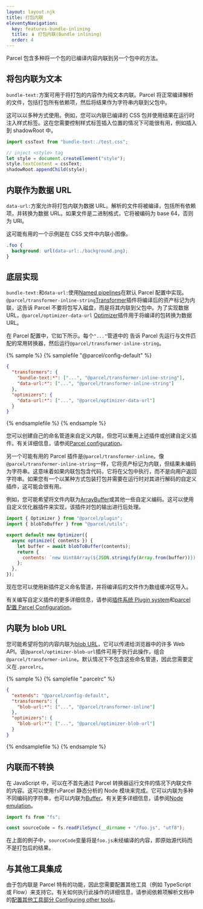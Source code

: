 ```yaml
---
layout: layout.njk
title: 打包内联
eleventyNavigation:
  key: features-bundle-inlining
  title: 🪆 打包内联(Bundle inlining)
  order: 4
---
```


Parcel 包含多种将一个包的已编译内容内联到另一个包中的方法。

## 将包内联为文本

`bundle-text:`方案可用于将打包的内容作为纯文本内联。Parcel 将正常编译解析的文件，包括打包所有依赖项，然后将结果作为字符串内联到父包中。

这可以以多种方式使用。例如，您可以内联已编译的 CSS 包并使用结果在运行时注入样式标签。这在您需要控制样式标签插入位置的情况下可能很有用，例如插入到 shadowRoot 中。

```javascript
import cssText from "bundle-text:./test.css";

// inject <style> tag
let style = document.createElement("style");
style.textContent = cssText;
shadowRoot.appendChild(style);
```

## 内联作为数据 URL

`data-url:`方案允许将打包内联为数据 URL。解析的文件将被编译，包括所有依赖项，并转换为数据 URL。如果文件是二进制格式，它将被编码为 base 64，否则为 URI。

这可能有用的一个示例是在 CSS 文件中内联小图像。

```css
.foo {
  background: url(data-url:./background.png);
}
```

## 底层实现

`bundle-text:`和`data-url:`使用[Named pipelines](/features/plugins/#named-pipelines)在默认 Parcel 配置中实现。`@parcel/transformer-inline-string`[Transformer](/plugin-system/transformer/)插件将编译后的资产标记为内联，这告诉 Parcel 不要将包写入磁盘，而是将其内联到父包中。为了实现数据 URL，`@parcel/optimizer-data-url` [Optimizer](/plugin-system/optimizer/)插件用于将编译的包转换为数据 URL。

在 Parcel 配置中，它如下所示。每个`"..."`管道中的 告诉 Parcel 先运行与文件匹配的常用转换器，然后运行`@parcel/transformer-inline-string`。

{% sample %}
{% samplefile "@parcel/config-default" %}

```json
{
  "transformers": {
    "bundle-text:*": ["...", "@parcel/transformer-inline-string"],
    "data-url:*": ["...", "@parcel/transformer-inline-string"]
  },
  "optimizers": {
    "data-url:*": ["...", "@parcel/optimizer-data-url"]
  }
}
```

{% endsamplefile %}
{% endsample %}

您可以创建自己的命名管道来自定义内联，但您可以重用上述插件或创建自定义插件。有关详细信息，请参阅[Parcel configuration](/features/plugins/)。

另一个可能有用的 Parcel 插件是`@parcel/transformer-inline`。像`@parcel/transformer-inline-string`一样，它将资产标记为内联，但结果未编码为字符串。这意味着如果内联包包含代码，它将在父包中执行，而不是向用户返回字符串。如果您有一个以某种方式包装打包并需要在运行时对其进行解码的自定义插件，这可能会很有用。

例如，您可能希望将文件内联为[ArrayBuffer](https://developer.mozilla.org/en-US/docs/Web/JavaScript/Reference/Global_Objects/ArrayBuffer)或其他一些自定义编码。这可以使用自定义优化器插件来实现，该插件对包的输出进行后处理。

```javascript
import { Optimizer } from "@parcel/plugin";
import { blobToBuffer } from "@parcel/utils";

export default new Optimizer({
  async optimize({ contents }) {
    let buffer = await blobToBuffer(contents);
    return {
      contents: `new Uint8Array(${JSON.stringify(Array.from(buffer))}).buffer`,
    };
  },
});
```

现在您可以使用新插件定义命名管道，并将编译后的文件作为数组缓冲区导入。

有关编写自定义插件的更多详细信息，请参阅[插件系统 Plugin system](/plugin-system/overview/)和[parcel 配置 Parcel Configuration](/features/plugins/)。

## 内联为 blob URL

您可能希望将包的内容内联为[blob URL](https://developer.mozilla.org/en-US/docs/Web/API/URL/createObjectURL)，它可以传递给浏览器中的许多 Web API。该`@parcel/optimizer-blob-url`插件可用于执行此操作，组合`@parcel/transformer-inline`。默认情况下不包含这些命名管道，因此您需要定义在`.parcelrc`。

{% sample %}
{% samplefile ".parcelrc" %}

```json
{
  "extends": "@parcel/config-default",
  "transformers": {
    "blob-url:*": ["...", "@parcel/transformer-inline"]
  },
  "optimizers": {
    "blob-url:*": ["...", "@parcel/optimizer-blob-url"]
  }
}
```

{% endsamplefile %}
{% endsample %}

## 内联而不转换

在 JavaScript 中，可以在不首先通过 Parcel 转换器运行文件的情况下内联文件的内容。这可以使用`fs`Parcel 静态分析的 Node 模块来完成。它可以内联为多种不同编码的字符串，也可以内联为[Buffer](https://nodejs.org/api/buffer.html)。有关更多详细信息，请参阅[Node emulation](/features/node-emulation/)。

```javascript
import fs from "fs";

const sourceCode = fs.readFileSync(__dirname + "/foo.js", "utf8");
```

在上面的例子中，`sourceCode`变量将是`foo.js`未经编译的内容，即原始源代码而不是打包后的结果。

## 与其他工具集成

由于包内联是 Parcel 特有的功能，因此您需要配置其他工具（例如 TypeScript 或 Flow）来支持它。有关如何执行此操作的详细信息，请参阅依赖项解析文档中的[配置其他工具部分 Configuring other tools](/features/dependency-resolution/#configuring-other-tools)。
